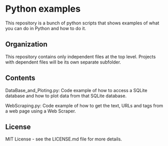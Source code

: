 # Python examples
  This repository is a bunch of python scripts that shows examples of what you can do in Python and how to do it.

## Organization
  This repository contains only independent files at the top level. 
  Projects with dependent files will be its own separate subfolder. 

## Contents
  DataBase_and_Ploting.py:
    Code example of how to access a SQLite database and how to plot data from that SQLite database.

  WebScraping.py:
    Code example of how to get the text, URLs and tags from a web page using a Web Scraper.

## License
  MIT License - see the LICENSE.md file for more details.
